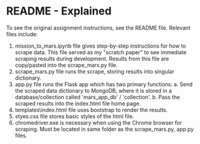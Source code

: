 # README - Explained
To see the original assignment instructions, see the README file. Relevant files include:
1. mission_to_mars.ipynb file gives step-by-step instructions for how to scrape data.  This file served as my "scratch paper" to see immediate scraping results during development.  Results from this file are copy/pasted into the scrape_mars.py file.  
2. scrape_mars.py file runs the scrape, storing results into singular dictionary.
3. app.py file runs the Flask app which has two primary functions:
    a. Send the scraped data dictionary to MongoDB, where it is stored in a database/collection called 'mars_app_db' / 'collection'.
    b. Pass the scraped results into the index.html file home page.
4. templates\index.html file uses bootstrap to render the results.
5. styes.css file stores basic styles of the html file.
6. chromedriver.exe is necessary when using the Chrome browser for scraping.  Must be located in same folder as the scrape_mars.py, app.py files.